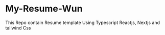 # My-Resume-Wun
This Repo contain Resume template Using Typescript Reactjs, Nextjs and tailwind Css 

